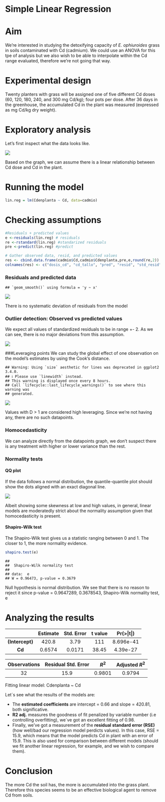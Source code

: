 Simple Linear Regression
================

# Aim

We’re interested in studying the detoxifying capacity of *E.
ophiuroides* grass in soils contaminated with Cd (cadmium). We could use
an ANOVA for this tpe of analysis but we also wish to be able to
interpolate within the Cd range evaluated, therefore we’re not going
that way.

# Experimental design

Twenty planters with grass will be assigned one of five different Cd
doses (60, 120, 180, 240, and 300 mg Cd/kg); four pots per dose. After
36 days in the greenhouse, the accumulated Cd in the plant was measured
(expressed as mg Cd/kg dry weight).

# Exploratory analysis

Let’s first inspect what the data looks like.

<img src="regresion-lineal-cadmio_files/figure-gfm/unnamed-chunk-3-1.png" style="display: block; margin: auto;" />

Based on the graph, we can assume there is a linear relationship between
Cd dose and Cd in the plant.

# Running the model

``` r
lin.reg = lm(Cdenplanta ~ Cd, data=cadmio)
```

# Checking assumptions

``` r
#Residuals + predicted values
e <-residuals(lin.reg) # residuals
re <-rstandard(lin.reg) #standarized residuals
pre <-predict(lin.reg) #predict

# Gather observed data, resid, and predicted values
res <- cbind.data.frame(cadmio$Cd,cadmio$Cdenplanta,pre,e,round(re,2))
colnames(res) <- c("dosis_cd", "cd_tallo", "pred", "resid", "std_resid") 
```

### Residuals and predicted data

    ## `geom_smooth()` using formula = 'y ~ x'

<img src="regresion-lineal-cadmio_files/figure-gfm/unnamed-chunk-7-1.png" style="display: block; margin: auto;" />

There is no systematic deviation of residuals from the model

### Outlier detection: Observed vs predicted values

We expect all values of standardized residuals to be in range +- 2. As
we can see, there is no major deviations from this assumption.

<img src="regresion-lineal-cadmio_files/figure-gfm/unnamed-chunk-9-1.png" style="display: block; margin: auto;" />

\###Leveraging points We can study the global effect of one observation
on the model’s estimates by using the Cook’s distance.

    ## Warning: Using `size` aesthetic for lines was deprecated in ggplot2 3.4.0.
    ## ℹ Please use `linewidth` instead.
    ## This warning is displayed once every 8 hours.
    ## Call `lifecycle::last_lifecycle_warnings()` to see where this warning was
    ## generated.

<img src="regresion-lineal-cadmio_files/figure-gfm/unnamed-chunk-11-1.png" style="display: block; margin: auto;" />

Values with D \> 1 are considered high leveraging. Since we’re not
having any, there are no such datapoints.

### Homocedasticity

We can analyze directly from the datapoints graph, we don’t suspect
there is any treatment with higher or lower variance than the rest.

### Normality tests

#### QQ plot

If the data follows a normal distribution, the quantile-quantile plot
should show the dots aligned with an exact diagonal line.

<img src="regresion-lineal-cadmio_files/figure-gfm/unnamed-chunk-13-1.png" style="display: block; margin: auto;" />

Albeit showing some skewness at low and high values, in general, linear
models are moderatedly strict about the normality assumption given that
homocedasticity is present.

#### Shapiro-Wilk test

The Shapiro-Wilk test gives us a statistic ranging between 0 and 1. The
closer to 1, the more normality evidence.

``` r
shapiro.test(e)
```

    ## 
    ##  Shapiro-Wilk normality test
    ## 
    ## data:  e
    ## W = 0.96473, p-value = 0.3679

Null hypothesis is normal distribution. We see that there is no reason
to reject it since p-value = 0.9647289, 0.3678543, Shapiro-Wilk
normality test, e

# Analyzing the results

|                 | Estimate | Std. Error | t value | Pr(\>\|t\|) |
|:---------------:|:--------:|:----------:|:-------:|:-----------:|
| **(Intercept)** |  420.8   |    3.79    |   111   |  8.696e-41  |
|     **Cd**      |  0.6574  |   0.0171   |  38.45  |  4.39e-27   |

| Observations | Residual Std. Error | $R^2$  | Adjusted $R^2$ |
|:------------:|:-------------------:|:------:|:--------------:|
|      32      |        15.9         | 0.9801 |     0.9794     |

Fitting linear model: Cdenplanta \~ Cd

Let´s see what the results of the models are:

- The **estimated coefficients** are intercept = 0.66 and slope =
  420.81, both significative.
- **R2 adj.** measures the goodness of fit penalized by variable number
  (i.e controlling overfitting), we´ve got an excellent fitting of 0.98.
- Finally, we’ve got a measurement of the **residual standard error
  (RSE)** (how well/bad our regression model perdicts values). In this
  case, RSE = 15.9, which means that the model predicts Cd in plant with
  an error of 15.9. This is also used for comparison between different
  models (should we fit another linear regression, for example, and we
  wish to compare them).

# Conclusion

The more Cd the soil has, the more is accumulated into the grass plant.
Therefore this species seems to be an effective biological agent to
remove Cd from soils.
